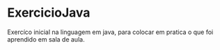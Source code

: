 # ExercicioJava
Exercíco inicial na linguagem em java, para colocar em pratica o que foi aprendido em sala de aula.
